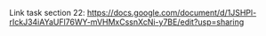 Link task section 22:
https://docs.google.com/document/d/1JSHPl-rIckJ34iAYaUFl76WY-mVHMxCssnXcNi-y7BE/edit?usp=sharing